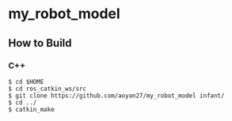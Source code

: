 # my_robot_model

## How to Build
### C++ 
```
$ cd $HOME
$ cd ros_catkin_ws/src
$ git clone https://github.com/aoyan27/my_robot_model infant/
$ cd ../
$ catkin_make
```
